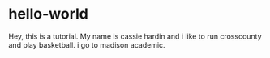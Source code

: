 # hello-world
Hey, this is a tutorial. 
My name is cassie hardin and i like to run crosscounty and play basketball. i go to madison academic. 
